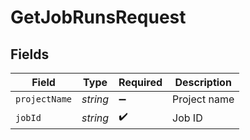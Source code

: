 # GetJobRunsRequest


## Fields

| Field              | Type               | Required           | Description        |
| ------------------ | ------------------ | ------------------ | ------------------ |
| `projectName`      | *string*           | :heavy_minus_sign: | Project name       |
| `jobId`            | *string*           | :heavy_check_mark: | Job ID             |